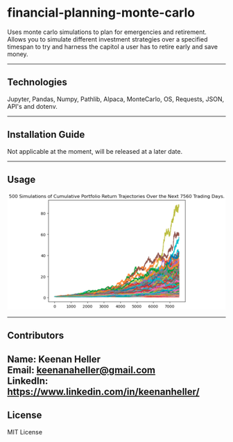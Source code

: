 # financial-planning-monte-carlo
Uses monte carlo simulations to plan for emergencies and retirement. Allows you to simulate different investment strategies over a specified timespan to try and harness the capitol a user has to retire early and save money.


---

## Technologies
Jupyter, Pandas, Numpy, Pathlib, Alpaca, MonteCarlo, OS, Requests, JSON, API's and dotenv.

---

## Installation Guide
Not applicable at the moment, will be released at a later date.

---

## Usage
<img src="Images/monte-carlo-plot.png" alt="cumulative returns graph" width="700" />

---

## Contributors

Name: Keenan Heller<br />
Email: keenanaheller@gmail.com<br />
LinkedIn: https://www.linkedin.com/in/keenanheller/<br />
---

## License

MIT License
